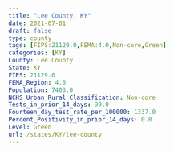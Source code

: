 ```yaml
---
title: "Lee County, KY"
date: 2021-07-01
draft: false
type: county
tags: [FIPS:21129.0,FEMA:4.0,Non-core,Green]
categories: [KY]
County: Lee County
State: KY
FIPS: 21129.0
FEMA_Region: 4.0
Population: 7403.0
NCHS_Urban_Rural_Classification: Non-core
Tests_in_prior_14_days: 99.0
Fourteen_day_test_rate_per_100000: 1337.0
Percent_Positivity_in_prior_14_days: 0.0
Level: Green
url: /states/KY/lee-county
---
```



